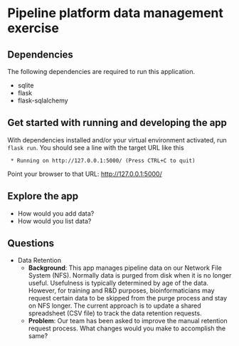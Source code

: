 # Pipeline platform data management exercise

## Dependencies
The following dependencies are required to run this application.
- sqlite
- flask
- flask-sqlalchemy

## Get started with running and developing the app
With dependencies installed and/or your virtual environment activated, run `flask run`. You should see a line with the target URL like this

```
 * Running on http://127.0.0.1:5000/ (Press CTRL+C to quit)
```

Point your browser to that URL: http://127.0.0.1:5000/

## Explore the app
- How would you add data?
- How would you list data?

## Questions
- Data Retention
  - **Background**: This app manages pipeline data on our Network File System (NFS). Normally data is purged from disk when it is no longer useful. Usefulness is typically determined by age of the data. However, for training and R&D purposes, bioinformaticians may request certain data to be skipped from the purge process and stay on NFS longer. The current approach is to update a shared spreadsheet (CSV file) to track the data retention requests.
  - **Problem**: Our team has been asked to improve the manual retention request process. What changes would you make to accomplish the same?
